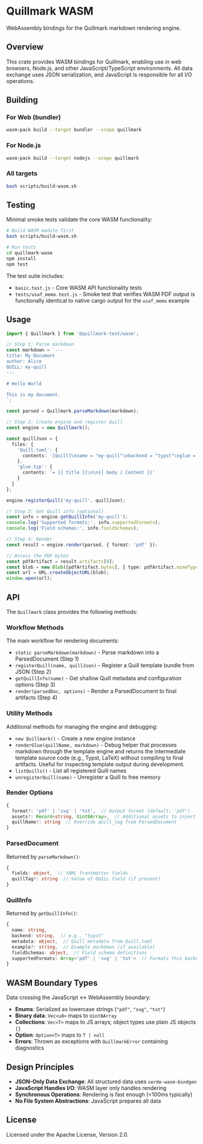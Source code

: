 # Quillmark WASM

WebAssembly bindings for the Quillmark markdown rendering engine.

## Overview

This crate provides WASM bindings for Quillmark, enabling use in web browsers, Node.js, and other JavaScript/TypeScript environments. All data exchange uses JSON serialization, and JavaScript is responsible for all I/O operations.

## Building

### For Web (bundler)

```bash
wasm-pack build --target bundler --scope quillmark
```

### For Node.js

```bash
wasm-pack build --target nodejs --scope quillmark
```

### All targets

```bash
bash scripts/build-wasm.sh
```

## Testing

Minimal smoke tests validate the core WASM functionality:

```bash
# Build WASM module first
bash scripts/build-wasm.sh

# Run tests
cd quillmark-wasm
npm install
npm test
```

The test suite includes:
- `basic.test.js` - Core WASM API functionality tests
- `tests/usaf_memo.test.js` - Smoke test that verifies WASM PDF output is functionally identical to native cargo output for the `usaf_memo` example

## Usage

```typescript
import { Quillmark } from '@quillmark-test/wasm';

// Step 1: Parse markdown
const markdown = `---
title: My Document
author: Alice
QUILL: my-quill
---

# Hello World

This is my document.
`;

const parsed = Quillmark.parseMarkdown(markdown);

// Step 2: Create engine and register Quill
const engine = new Quillmark();

const quillJson = {
  files: {
    'Quill.toml': { 
      contents: '[Quill]\nname = "my-quill"\nbackend = "typst"\nglue = "glue.typ"\ndescription = "My template"\n' 
    },
    'glue.typ': { 
      contents: '= {{ title }}\n\n{{ body | Content }}' 
    }
  }
};

engine.registerQuill('my-quill', quillJson);

// Step 3: Get Quill info (optional)
const info = engine.getQuillInfo('my-quill');
console.log('Supported formats:', info.supportedFormats);
console.log('Field schemas:', info.fieldSchemas);

// Step 4: Render
const result = engine.render(parsed, { format: 'pdf' });

// Access the PDF bytes
const pdfArtifact = result.artifacts[0];
const blob = new Blob([pdfArtifact.bytes], { type: pdfArtifact.mimeType });
const url = URL.createObjectURL(blob);
window.open(url);
```

## API

The `Quillmark` class provides the following methods:

### Workflow Methods

The main workflow for rendering documents:

- `static parseMarkdown(markdown)` - Parse markdown into a ParsedDocument (Step 1)
- `registerQuill(name, quillJson)` - Register a Quill template bundle from JSON (Step 2)
- `getQuillInfo(name)` - Get shallow Quill metadata and configuration options (Step 3)
- `render(parsedDoc, options)` - Render a ParsedDocument to final artifacts (Step 4)

### Utility Methods

Additional methods for managing the engine and debugging:

- `new Quillmark()` - Create a new engine instance
- `renderGlue(quillName, markdown)` - Debug helper that processes markdown through the template engine and returns the intermediate template source code (e.g., Typst, LaTeX) without compiling to final artifacts. Useful for inspecting template output during development.
- `listQuills()` - List all registered Quill names
- `unregisterQuill(name)` - Unregister a Quill to free memory

### Render Options

```typescript
{
  format?: 'pdf' | 'svg' | 'txt',  // Output format (default: 'pdf')
  assets?: Record<string, Uint8Array>,  // Additional assets to inject as plain object (not Map)
  quillName?: string  // Override quill_tag from ParsedDocument
}
```

### ParsedDocument

Returned by `parseMarkdown()`:

```typescript
{
  fields: object,  // YAML frontmatter fields
  quillTag?: string  // Value of QUILL field (if present)
}
```

### QuillInfo

Returned by `getQuillInfo()`:

```typescript
{
  name: string,
  backend: string,  // e.g., "typst"
  metadata: object,  // Quill metadata from Quill.toml
  example?: string,  // Example markdown (if available)
  fieldSchemas: object,  // Field schema definitions
  supportedFormats: Array<'pdf' | 'svg' | 'txt'>  // Formats this backend supports
}
```

## WASM Boundary Types

Data crossing the JavaScript ↔ WebAssembly boundary:

- **Enums**: Serialized as lowercase strings (`"pdf"`, `"svg"`, `"txt"`)
- **Binary data**: `Vec<u8>` maps to `Uint8Array`
- **Collections**: `Vec<T>` maps to JS arrays; object types use plain JS objects `{}`
- **Option**: `Option<T>` maps to `T | null`
- **Errors**: Thrown as exceptions with `QuillmarkError` containing diagnostics

## Design Principles

- **JSON-Only Data Exchange**: All structured data uses `serde-wasm-bindgen`
- **JavaScript Handles I/O**: WASM layer only handles rendering
- **Synchronous Operations**: Rendering is fast enough (<100ms typically)
- **No File System Abstractions**: JavaScript prepares all data

## License

Licensed under the Apache License, Version 2.0.
